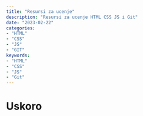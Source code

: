 ```yaml
---
title: "Resursi za ucenje"
description: "Resursi za ucenje HTML CSS JS i Git"
date: "2023-02-22"
categories:
- "HTML"
- "CSS"
- "JS"
- "GIT"
keywords:
- "HTML"
- "CSS"
- "JS"
- "Git"
---
```


# Uskoro